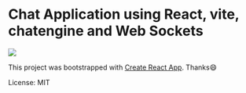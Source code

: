 # Chat Application using React, vite, chatengine and Web Sockets

![](./result.gif)

This project was bootstrapped with [Create React App](https://github.com/facebookincubator/create-react-app).
Thanks:smile:

License: MIT
